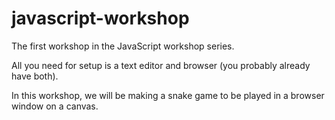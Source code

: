 # javascript-workshop
The first workshop in the JavaScript workshop series. 

All you need for setup is a text editor and browser (you probably already have both).

In this workshop, we will be making a snake game to be played in a browser window on a canvas. 